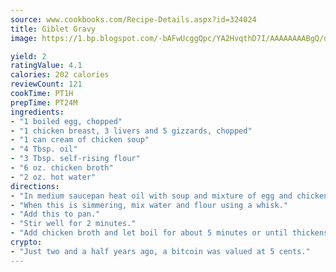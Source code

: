 ```yaml
---
source: www.cookbooks.com/Recipe-Details.aspx?id=324024
title: Giblet Gravy
image: https://1.bp.blogspot.com/-bAFwUcggQpc/YA2HvqthD7I/AAAAAAAABgQ/dGGityjUeSk5WIgvhJroHVt7XYoXF2qygCLcBGAsYHQ/s320/10.png

yield: 2
ratingValue: 4.1
calories: 202 calories
reviewCount: 121
cookTime: PT1H
prepTime: PT24M
ingredients:
- "1 boiled egg, chopped"
- "1 chicken breast, 3 livers and 5 gizzards, chopped"
- "1 can cream of chicken soup"
- "4 Tbsp. oil"
- "3 Tbsp. self-rising flour"
- "6 oz. chicken broth"
- "2 oz. hot water"
directions:
- "In medium saucepan heat oil with soup and mixture of egg and chicken giblets."
- "When this is simmering, mix water and flour using a whisk."
- "Add this to pan."
- "Stir well for 2 minutes."
- "Add chicken broth and let boil for about 5 minutes or until thickens to your satisfaction."
crypto:
- "Just two and a half years ago, a bitcoin was valued at 5 cents."
---
```

